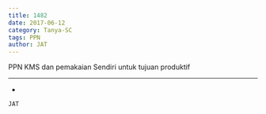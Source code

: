 ```yaml
---
title: 1482
date: 2017-06-12
category: Tanya-SC
tags: PPN
author: JAT
---
```


PPN KMS dan pemakaian Sendiri untuk tujuan produktif

---

-

`JAT`

